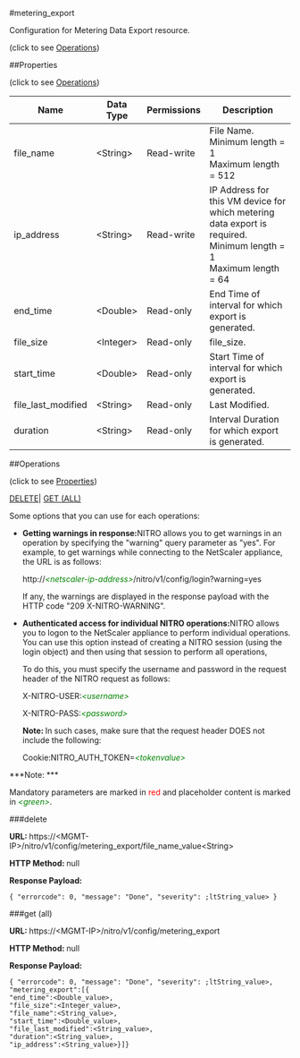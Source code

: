 #metering_export



Configuration for Metering Data Export resource.

<span>(click to see [Operations](#operations))</span>



##Properties 

<span>(click to see [Operations](#operations))</span>





<table><thead><tr><th>Name</th><th>Data Type</th><th>Permissions</th><th>Description</th></tr></thead><tbody><tr><td>file_name</td><td>&lt;String></td><td>Read-write</td><td>File Name.<br>Minimum length = 1<br>Maximum length = 512</td></tr><tr><td>ip_address</td><td>&lt;String></td><td>Read-write</td><td>IP Address for this VM device for which metering data export is required.<br>Minimum length = 1<br>Maximum length = 64</td></tr><tr><td>end_time</td><td>&lt;Double></td><td>Read-only</td><td>End Time of interval for which export is generated.</td></tr><tr><td>file_size</td><td>&lt;Integer></td><td>Read-only</td><td>file_size.</td></tr><tr><td>start_time</td><td>&lt;Double></td><td>Read-only</td><td>Start Time of interval for which export is generated.</td></tr><tr><td>file_last_modified</td><td>&lt;String></td><td>Read-only</td><td>Last Modified.</td></tr><tr><td>duration</td><td>&lt;String></td><td>Read-only</td><td>Interval Duration for which export is generated.</td></tr></tbody></table>

##Operations 

<span>(click to see [Properties](#properties))</span>





[DELETE](#delete)| [GET (ALL)](#get-all)





Some options that you can use for each operations:

<ul><li><p><b>Getting warnings in response:</b>NITRO allows you to get warnings in an operation by specifying the "warning" query parameter as "yes". For example, to get warnings while connecting to the NetScaler appliance, the URL is as follows:</p><p>http://<span style="color:green;font-style:italic;">&lt;netscaler-ip-address&gt;</span>/nitro/v1/config/login?warning=yes</p><p>If any, the warnings are displayed in the response payload with the HTTP code "209 X-NITRO-WARNING".</p></li><li><p><b>Authenticated access for individual NITRO operations:</b>NITRO allows you to logon to the NetScaler appliance to perform individual operations. You can use this option instead of creating a NITRO session (using the login object) and then using that session to perform all operations,</p><p>To do this, you must specify the username and password in the request header of the NITRO request as follows:</p><p>X-NITRO-USER:<span style="color:green;font-style:italic;">&lt;username&gt;</span></p><p>X-NITRO-PASS:<span style="color:green;font-style:italic;">&lt;password&gt;</span></p><p><b>Note: </b>In such cases, make sure that the request header DOES not include the following:</p><p>Cookie:NITRO_AUTH_TOKEN=<span style="color:green;font-style:italic;">&lt;tokenvalue&gt;</span></p></li></ul>







***Note: *** 

Mandatory parameters are marked in <span style="color:#FF0000;">red</span> and placeholder content is marked in <span style="color:green;font-style:italic">&lt;green&gt;</span>.



###delete







<b>URL: </b>https://&lt;MGMT-IP&gt;/nitro/v1/config/metering_export/file_name_value&lt;String&gt;

<b>HTTP Method: </b>null

<b>Response Payload: </b>
```
{ "errorcode": 0, "message": "Done", "severity": ;ltString_value> }
```







###get (all)







<b>URL: </b>https://&lt;MGMT-IP&gt;/nitro/v1/config/metering_export

<b>HTTP Method: </b>null

<b>Response Payload: </b>
```
{ "errorcode": 0, "message": "Done", "severity": ;ltString_value>, "metering_export":[{
"end_time":<Double_value>,
"file_size":<Integer_value>,
"file_name":<String_value>,
"start_time":<Double_value>,
"file_last_modified":<String_value>,
"duration":<String_value>,
"ip_address":<String_value>}]}
```








